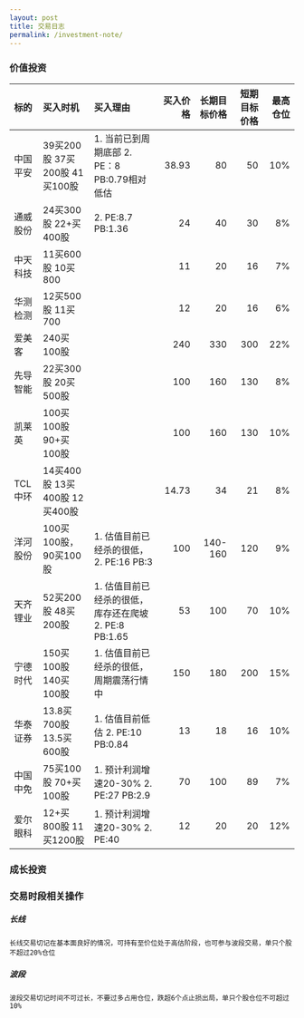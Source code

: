 ```yaml
---
layout: post
title: 交易日志
permalink: /investment-note/
---
```


### 价值投资

| 标的  | 买入时机 |买入理由  | 买入价格  | 长期目标价格 |短期目标价格  |最高仓位 |
| :------- |:------ |:------| ------: | -------: |-------: |-------: |
| 中国平安  | 39买200股  37买200股  41买100股   | 1. 当前已到周期底部  2. PE：8 PB:0.79相对低估  |38.93 | 80 |50   |10%    | 
| 通威股份  | 24买300股 22+买400股 |  2. PE:8.7  PB:1.36  |24   | 40    |30    |8%     |
| 中天科技 | 11买600股  10买800 |    | 11 |  20  |16  |7%     |
| 华测检测 | 12买500股  11买700 |    | 12 |  20  |16  |6%     |
| 爱美客 | 240买100股  |    |240  | 330    |300   |22%     |
| 先导智能 | 22买300股 20买500股 |    |100  | 160    |130   |8%     |
| 凯莱英  | 100买100股 90+买100股 |    |100  | 160    |130   |10%     |
| TCL中环  | 14买400股 13买400股 12买400股 |   |14.73    | 34    |21    |8%     |
| 洋河股份   | 100买100股，90买100股  | 1. 估值目前已经杀的很低， 2. PE:16  PB:3  |100   | 140-160    |120    |9%     | 
| 天齐锂业   | 52买200股 48买200股  | 1. 估值目前已经杀的很低，库存还在爬坡 2. PE:8 PB:1.65  |53   | 100    |70    |10%     |
| 宁德时代  | 150买100股 140买100股  | 1. 估值目前已经杀的很低，周期震荡行情中  | 150  | 180    |200   |15%     |
| 华泰证券  | 13.8买700股 13.5买600股  | 1. 估值目前低估 2. PE:10 PB:0.84  |13  | 18   |  16  |10%     |
| 中国中免  | 75买100股 70+买100股  | 1. 预计利润增速20-30% 2. PE:27 PB:2.9  |70  | 100  |  89  |7%     |
| 爱尔眼科  | 12+买800股 11买1200股  | 1. 预计利润增速20-30% 2. PE:40  |12  | 20  |  20  |12%     |

### 成长投资


### 交易时段相关操作

##### 长线
`长线交易切记在基本面良好的情况，可持有至价位处于高估阶段，也可参与波段交易，单只个股不超过20%仓位`




##### 波段 
`波段交易切记时间不可过长，不要过多占用仓位，跌超6个点止损出局，单只个股仓位不可超过10%`


